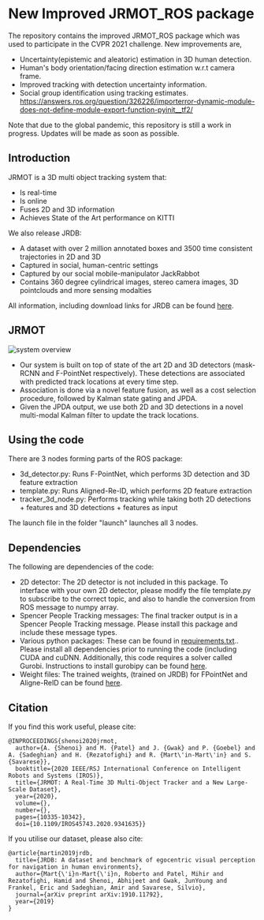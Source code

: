 # New Improved JRMOT_ROS package

The repository contains the improved JRMOT_ROS package which was used to participate in the CVPR 2021 challenge. New improvements are, 

- Uncertainty(epistemic and aleatoric) estimation in 3D human detection.
- Human's body orientation/facing direction estimation w.r.t camera frame. 
- Improved tracking with detection uncertainty information. 
- Social group identification using tracking estimates. 
https://answers.ros.org/question/326226/importerror-dynamic-module-does-not-define-module-export-function-pyinit__tf2/

Note that due to the global pandemic, this repository is still a work in progress. Updates will be made as soon as possible.

## Introduction

JRMOT is a 3D multi object tracking system that:
- Is real-time
- Is online
- Fuses 2D and 3D information
- Achieves State of the Art performance on KITTI

We also release JRDB:
- A dataset with over 2 million annotated boxes and 3500 time consistent trajectories in 2D and 3D
- Captured in social, human-centric settings
- Captured by our social mobile-manipulator JackRabbot
- Contains 360 degree cylindrical images, stereo camera images, 3D pointclouds and more sensing modalties

All information, including download links for JRDB can be found [here](https://jrdb.stanford.edu).

## JRMOT
![system overview](https://github.com/StanfordVL/JRMOT_ROS/blob/master/assets/framework.png)

- Our system is built on top of state of the art 2D and 3D detectors (mask-RCNN and F-PointNet respectively). These detections are associated with predicted track locations at every time step. 
- Association is done via a novel feature fusion, as well as a cost selection procedure, followed by Kalman state gating and JPDA. 
- Given the JPDA output, we use both 2D and 3D detections in a novel multi-modal Kalman filter to update the track locations.


## Using the code

There are 3 nodes forming parts of the ROS package:
+ 3d_detector.py: Runs F-PointNet, which performs 3D detection and 3D feature extraction
+ template.py: Runs Aligned-Re-ID, which performs 2D feature extraction
+ tracker_3d_node.py: Performs tracking while taking both 2D detections + features and 3D detections + features as input

The launch file in the folder "launch" launches all 3 nodes.

## Dependencies

The following are dependencies of the code:

+ 2D detector: The 2D detector is not included in this package. To interface with your own 2D detector, please modify the file template.py to subscribe to the correct topic, and also to handle the conversion from ROS message to numpy array.
+ Spencer People Tracking messages: The final tracker output is in a Spencer People Tracking message. Please install this package and include these message types.
+ Various python packages: These can be found in [requirements.txt](./requirements.txt).. Please install all dependencies prior to running the code (including CUDA and cuDNN. Additionally, this code requires a solver called Gurobi. Instructions to install gurobipy can be found [here](https://www.gurobi.com/documentation/9.0/quickstart_mac/the_grb_python_interface_f.html).
+ Weight files: The trained weights, (trained on JRDB) for FPointNet and Aligne-ReID can be found [here](https://drive.google.com/open?id=1YQinMPVWEI44KezS9inXe0mvVnm4aL3s).

## Citation

If you find this work useful, please cite:
```
@INPROCEEDINGS{shenoi2020jrmot,
  author={A. {Shenoi} and M. {Patel} and J. {Gwak} and P. {Goebel} and A. {Sadeghian} and H. {Rezatofighi} and R. {Mart\'in-Mart\'in} and S. {Savarese}},
  booktitle={2020 IEEE/RSJ International Conference on Intelligent Robots and Systems (IROS)}, 
  title={JRMOT: A Real-Time 3D Multi-Object Tracker and a New Large-Scale Dataset}, 
  year={2020},
  volume={},
  number={},
  pages={10335-10342},
  doi={10.1109/IROS45743.2020.9341635}}
```

If you utilise our dataset, please also cite:

```
@article{martin2019jrdb,
  title={JRDB: A dataset and benchmark of egocentric visual perception for navigation in human environments},
  author={Mart{\'i}n-Mart{\'i}n, Roberto and Patel, Mihir and Rezatofighi, Hamid and Shenoi, Abhijeet and Gwak, JunYoung and Frankel, Eric and Sadeghian, Amir and Savarese, Silvio},
  journal={arXiv preprint arXiv:1910.11792},
  year={2019}
}
```
## 

